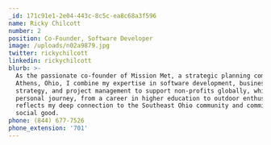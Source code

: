 ```yaml
---
_id: 171c91e1-2e04-443c-8c5c-ea8c68a3f596
name: Ricky Chilcott
number: 2
position: Co-Founder, Software Developer
image: /uploads/n02a9879.jpg
twitter: rickychilcott
linkedin: rickychilcott
blurb: >-
  As the passionate co-founder of Mission Met, a strategic planning company in
  Athens, Ohio, I combine my expertise in software development, business
  strategy, and project management to support non-profits globally, while my
  personal journey, from a career in higher education to outdoor enthusiast,
  reflects my deep connection to the Southeast Ohio community and commitment to
  social good.
phone: (844) 677-7526
phone_extension: '701'
---
```

